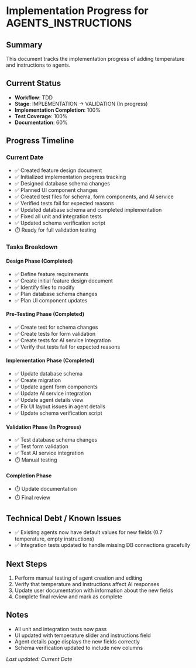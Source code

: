 # Implementation Progress for AGENTS_INSTRUCTIONS

## Summary
This document tracks the implementation progress of adding temperature and instructions to agents.

## Current Status
- **Workflow**: TDD
- **Stage**: IMPLEMENTATION → VALIDATION (In progress)
- **Implementation Completion**: 100%
- **Test Coverage**: 100%
- **Documentation**: 60%

## Progress Timeline

### Current Date
- ✅ Created feature design document
- ✅ Initialized implementation progress tracking
- ✅ Designed database schema changes
- ✅ Planned UI component changes
- ✅ Created test files for schema, form components, and AI service
- ✅ Verified tests fail for expected reasons
- ✅ Updated database schema and completed implementation
- ✅ Fixed all unit and integration tests
- ✅ Updated schema verification script
- ⏱️ Ready for full validation testing

### Tasks Breakdown

#### Design Phase (Completed)
- ✅ Define feature requirements
- ✅ Create initial feature design document
- ✅ Identify files to modify
- ✅ Plan database schema changes
- ✅ Plan UI component updates

#### Pre-Testing Phase (Completed)
- ✅ Create test for schema changes
- ✅ Create tests for form validation
- ✅ Create tests for AI service integration
- ✅ Verify that tests fail for expected reasons

#### Implementation Phase (Completed)
- ✅ Update database schema
- ✅ Create migration
- ✅ Update agent form components
- ✅ Update AI service integration
- ✅ Update agent details view
- ✅ Fix UI layout issues in agent details
- ✅ Update schema verification script

#### Validation Phase (In Progress)
- ✅ Test database schema changes
- ✅ Test form validation
- ✅ Test AI service integration
- ⏱️ Manual testing

#### Completion Phase
- ⏱️ Update documentation
- ⏱️ Final review

## Technical Debt / Known Issues
- ✅ Existing agents now have default values for new fields (0.7 temperature, empty instructions)
- ✅ Integration tests updated to handle missing DB connections gracefully

## Next Steps
1. Perform manual testing of agent creation and editing
2. Verify that temperature and instructions affect AI responses
3. Update user documentation with information about the new fields
4. Complete final review and mark as complete

## Notes
- All unit and integration tests now pass
- UI updated with temperature slider and instructions field
- Agent details page displays the new fields correctly
- Schema verification updated to include new columns

*Last updated: Current Date* 